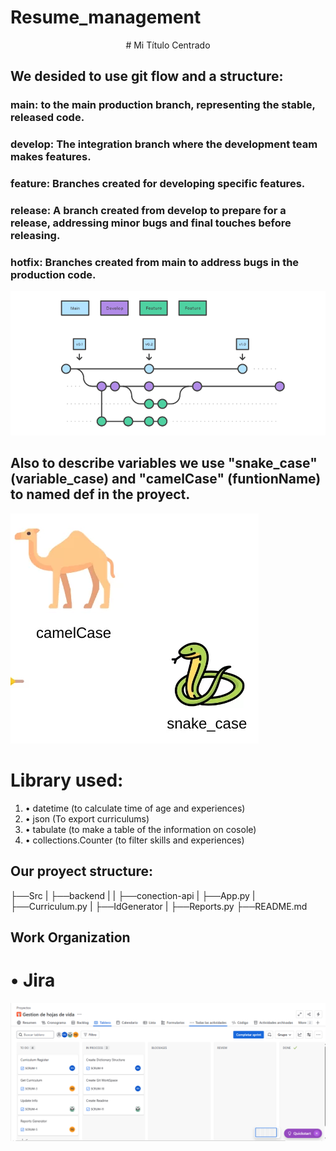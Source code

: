 # Resume_management

<div align="center">
# Mi Título Centrado
</div>

## We desided to use git flow and a structure: 
### main: to the main production branch, representing the stable, released code. 
### develop: The integration branch where the development team makes features. 
### feature: Branches created for developing specific features.
### release: A branch created from develop to prepare for a release, addressing minor bugs and final touches before releasing. 
### hotfix: Branches created from main to address  bugs in the production code.
![alt text](image-1.png)

## Also to describe variables we use "snake_case" (variable_case) and "camelCase" (funtionName) to named def in the proyect.
![alt text](image-2.png)

# Library used:
1. • datetime (to calculate time of age and experiences)
2. • json (To export curriculums)
3. • tabulate (to make a table of the information on cosole)
4. • collections.Counter (to filter skills and experiences)

## Our proyect structure:
 ├──Src
 |  ├──backend
 |  |   ├──conection-api
 |  ├──App.py
 |  ├──Curriculum.py
 |  ├──IdGenerator
 |  ├──Reports.py
 ├──README.md

 ## Work Organization

# • Jira

![alt text](Jira_Table-First-Sprim.png)
